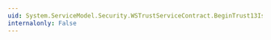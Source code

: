 ```yaml
---
uid: System.ServiceModel.Security.WSTrustServiceContract.BeginTrust13Issue(System.ServiceModel.Channels.Message,System.AsyncCallback,System.Object)
internalonly: False
---
```


